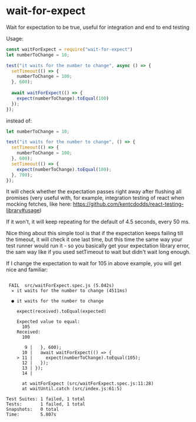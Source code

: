 # wait-for-expect
Wait for expectation to be true, useful for integration and end to end testing

Usage:

```javascript
const waitForExpect = require("wait-for-expect")
let numberToChange = 10;

test("it waits for the number to change", async () => {
  setTimeout(() => {
    numberToChange = 100;
  }, 600);
  
  await waitForExpect(() => {
    expect(numberToChange).toEqual(100)
  });
});
```

instead of:

```javascript
let numberToChange = 10;

test("it waits for the number to change", () => {
  setTimeout(() => {
    numberToChange = 100;
  }, 600);
  setTimeout(() => {
    expect(numberToChange).toEqual(100);
  }, 700);
});
```

It will check whether the expectation passes right away after flushing all promises (very useful with, for example, integration testing of react when mocking fetches, like here: https://github.com/kentcdodds/react-testing-library#usage)

If it won't, it will keep repeating for the default of 4.5 seconds, every 50 ms. 

Nice thing about this simple tool is that if the expectation keeps failing till the timeout, it will check it one last time, but this time the same way your test runner would run it - so you basically get your expectation library error, the sam way like if you used setTimeout to wait but didn't wait long enough.

If I change the expectation to wait for 105 in above example, you will get nice and familiar:

```

 FAIL  src/waitForExpect.spec.js (5.042s)
  ✕ it waits for the number to change (4511ms)

  ● it waits for the number to change

    expect(received).toEqual(expected)
    
    Expected value to equal:
      105
    Received:
      100

       9 |   }, 600);
      10 |   await waitForExpect(() => {
    > 11 |     expect(numberToChange).toEqual(105);
      12 |   });
      13 | });
      14 | 
      
      at waitForExpect (src/waitForExpect.spec.js:11:28)
      at waitUntil.catch (src/index.js:61:5)

Test Suites: 1 failed, 1 total
Tests:       1 failed, 1 total
Snapshots:   0 total
Time:        5.807s
```
